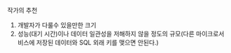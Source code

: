 작가의 추천
1. 개발자가 다룰수 있을만한 크기
2. 성능(대기 시간)이나 데이터 일관성을 저해하지 않을 정도의 규모(다른 마이크로서비스에 저장된 데이터와 SQL 외래 키를 맺으면 안된다.)
